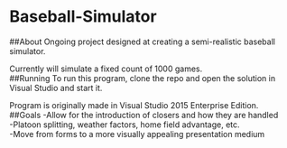 # Baseball-Simulator
##About
Ongoing project designed at creating a semi-realistic baseball simulator. 

Currently will simulate a fixed count of 1000 games.  
##Running
To run this program, clone the repo and open the solution in Visual Studio and start it.  

Program is originally made in Visual Studio 2015 Enterprise Edition.  
##Goals
-Allow for the introduction of closers and how they are handled  
-Platoon splitting, weather factors, home field advantage, etc.  
-Move from forms to a more visually appealing presentation medium  

